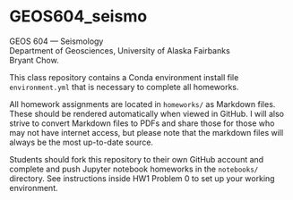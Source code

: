 # GEOS604_seismo
GEOS 604 &mdash; Seismology   
Department of Geosciences, University of Alaska Fairbanks  
Bryant Chow. 

This class repository contains a Conda environment install file `environment.yml` that is necessary to complete all homeworks. 

All homework assignments are located in `homeworks/` as Markdown files. These should be rendered automatically when viewed in GitHub. I will also strive to convert Markdown files to PDFs and share those for those who may not have internet access, but please note that the markdown files will always be the most up-to-date source.

Students should fork this repository to their own GitHub account and complete and push Jupyter notebook homeworks in the `notebooks/` directory. See instructions inside HW1 Problem 0 to set up your working environment.
